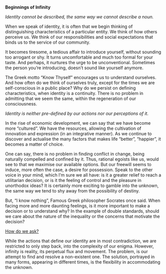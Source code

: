 **Beginnings of Infinity**


*Identity cannot be described, the same way we cannot describe a noun.*

When we speak of identity, it is often that we begin thinking of distinguishing characteristics of a particular entity. We think of how others perceive us. We think of our responsibilities and social expectations that binds us to the service of our community.

It becomes tiresome, a tedious affair to introduce yourself, without sounding too arrogant or shy. It turns uncomfortable and much too formal for your taste. And perhaps, it nurtures the urge to be unconventional. Sometimes the person you’re introducing, doesn’t sound like yourself anymore.

The Greek motto “Know Thyself” encourages us to understand ourselves. And how often do we think of ourselves truly, except for the times we are self-conscious in a public place? Why do we persist on defining characteristics, when identity is a continuity. There is no problem in admitting that we seem the same, within the regeneration of our consciousness. 

*Identity is neither pre-defined by our actions nor our perceptions of it.*

In the rise of economic development, we can say that we have become more “cultured”. We have the resources, allowing the cultivation of innovation and expression (in an integrative manner). As we continue to discover and actualise the many factors that makes life “better”, “happier”, it becomes a matter of choice.

One can say, there is no problem in finding conflict in change, being naturally compelled and confined by it. Thus, rational egoists like us, would see to that we maximise our available options. But our freewill seems to induce, more often the case, a desire for possession. Speak to the other voice in your mind, which I’m sure we all have: is it a greater relief to reach a utilitarian decision, or is it the feeling of control and the pleasure in unorthodox ideas? It is certainly more exciting to gamble into the unknown, the same way we tend to shy away from the possibility of destiny. 

But, “I know nothing”, Famous Greek philosopher Socrates once said. When facing more and more daunting feelings, is it more important to make a decision or to understand why? In the example of double standards, should we care about the nature of the inequality or the concerns that motivate the decision? 

<u>How do we ask?</u>

While the actions that define our identity are in most contradiction, we are restricted to only step back, into the complexity of our enigma. However, infinity is reality, its perpetual flux and movement. The problem, is our attempt to find and resolve a non-existent one. The solution, portrayed in many forms, appearing in different times, is the flexibility in accommodating the unknown. 
